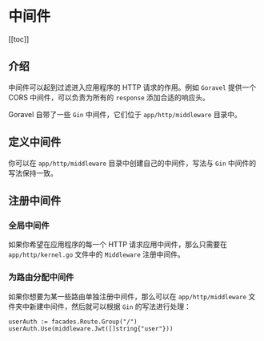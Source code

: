 # 中间件

[[toc]]

## 介绍

中间件可以起到过滤进入应用程序的 HTTP 请求的作用。例如 `Goravel` 提供一个 CORS 中间件，可以负责为所有的 `response` 添加合适的响应头。

Goravel 自带了一些 `Gin` 中间件，它们位于 `app/http/middleware` 目录中。

## 定义中间件

你可以在 `app/http/middleware` 目录中创建自己的中间件，写法与 `Gin` 中间件的写法保持一致。

## 注册中间件

### 全局中间件

如果你希望在应用程序的每一个 HTTP 请求应用中间件，那么只需要在 `app/http/kernel.go` 文件中的 `Middleware` 注册中间件。

### 为路由分配中间件

如果你想要为某一些路由单独注册中间件，那么可以在 `app/http/middleware` 文件夹中新建中间件，然后就可以根据 `Gin` 的写法进行处理：
```
userAuth := facades.Route.Group("/")
userAuth.Use(middleware.Jwt([]string{"user"}))
```

